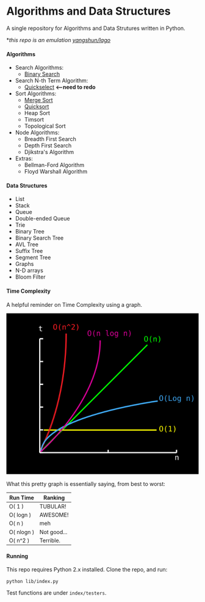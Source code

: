 # Algorithms and Data Structures

A single repository for Algorithms and Data Strutures written in Python.

*_this repo is an emulation [yangshun/lago](https://github.com/yangshun/lago)_

#### Algorithms
* Search Algorithms:
  + [Binary Search](/lib/algorithms/binary_search.py)
* Search N-th Term Algorithm:
  + [Quickselect](/lib/algorithms/quick_select.py) **<--need to redo**
* Sort Algorithms:
  + [Merge Sort](/lib/algorithms/merge_sort.py)
  + [Quicksort](/lib/algorithms/quick_sort.py)
  + Heap Sort
  + Timsort
  + Topological Sort
* Node Algorithms:
  + Breadth First Search
  + Depth First Search
  + Djikstra's Algorithm
* Extras:
  + Bellman-Ford Algorithm
  + Floyd Warshall Algorithm

#### Data Structures
* List
* Stack
* Queue
* Double-ended Queue
* Trie
* Binary Tree
* Binary Search Tree
* AVL Tree
* Suffix Tree
* Segment Tree
* Graphs
* N-D arrays
* Bloom Filter

#### Time Complexity
A helpful reminder on Time Complexity using a graph.

![alt text](/assets/time_complexity_mini.svg "pretty graph")

What this pretty graph is essentially saying, from best to worst:

|Run Time|Ranking|
|--|--|
|O( 1 )|TUBULAR!| 
|O( logn )|AWESOME!|
|O( n )|meh|
|O( nlogn )|Not good...|
|O( n^2 )|Terrible.|

#### Running
This repo requires Python 2.x installed.
Clone the repo, and run:
```
python lib/index.py
```

Test functions are under ```index/testers```.
